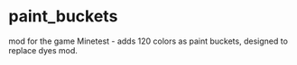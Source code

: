 paint_buckets
=============

mod for the game Minetest - adds 120 colors as paint buckets, designed to replace dyes mod.